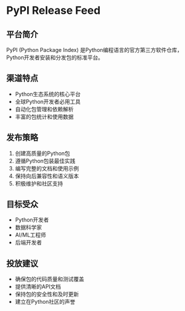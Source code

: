 # PyPI Release Feed

## 平台简介
PyPI (Python Package Index) 是Python编程语言的官方第三方软件仓库，Python开发者安装和分发包的标准平台。

## 渠道特点
- Python生态系统的核心平台
- 全球Python开发者必用工具
- 自动化包管理和依赖解析
- 丰富的包统计和使用数据

## 发布策略
1. 创建高质量的Python包
2. 遵循Python包装最佳实践
3. 编写完整的文档和使用示例
4. 保持向后兼容性和语义版本
5. 积极维护和社区支持

## 目标受众
- Python开发者
- 数据科学家
- AI/ML工程师
- 后端开发者

## 投放建议
- 确保包的代码质量和测试覆盖
- 提供清晰的API文档
- 保持包的安全性和及时更新
- 建立在Python社区的声誉